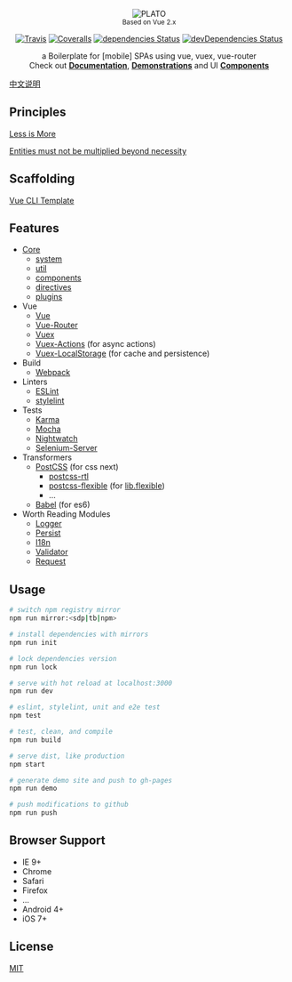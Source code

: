 <p align="center">
  <img src="https://cdn.rawgit.com/platojs/plato/master/src/assets/logo.svg" alt="PLATO"><br>
  <sub>Based on Vue 2.x</sub>
</p>
<p align="center">
  <a href="https://travis-ci.org/platojs/plato"><img src="https://img.shields.io/travis/platojs/plato.svg?style=flat-square" alt="Travis"></a>
  <a href="https://coveralls.io/github/platojs/plato"><img src="https://img.shields.io/coveralls/platojs/plato.svg?style=flat-square" alt="Coveralls"></a>
  <a href="https://david-dm.org/platojs/plato"><img src="https://img.shields.io/david/platojs/plato.svg?style=flat-square" alt="dependencies Status"></a>
  <a href="https://david-dm.org/platojs/plato?type=dev"><img src="https://img.shields.io/david/dev/platojs/plato.svg?style=flat-square" alt="devDependencies Status"></a>
</p>
<p align="center">
  a Boilerplate for [mobile] SPAs using vue, vuex, vue-router<br>
  Check out <a href="http://platojs.crossjs.com/"><b>Documentation</b></a>, <a href="http://plato.crossjs.com/#/demo"><b>Demonstrations</b></a> and UI <a href="https://github.com/platojs/components"><b>Components</b></a>
</p>

[中文说明](README-ZH.md)

## Principles

[Less is More](https://en.wikipedia.org/wiki/Minimalism)

[Entities must not be multiplied beyond necessity](https://en.wikipedia.org/wiki/Occam%27s_razor)

## Scaffolding

[Vue CLI Template](https://github.com/platojs/template)

## Features

- [Core](https://github.com/platojs/platojs)
  - [system](https://github.com/platojs/system)
  - [util](https://github.com/platojs/util)
  - [components](https://github.com/platojs/components)
  - [directives](https://github.com/platojs/directives)
  - [plugins](https://github.com/platojs/plugins)
- Vue
  - [Vue](https://github.com/vuejs/vue)
  - [Vue-Router](https://github.com/vuejs/vue-router)
  - [Vuex](https://github.com/vuejs/vuex)
  - [Vuex-Actions](https://github.com/weinot/vuex-actions) (for async actions)
  - [Vuex-LocalStorage](https://github.com/crossjs/vuex-localstorage) (for cache and persistence)
- Build
  - [Webpack](http://webpack.github.io/)
- Linters
  - [ESLint](http://eslint.org/)
  - [stylelint](http://stylelint.io/)
- Tests
  - [Karma](https://karma-runner.github.io/)
  - [Mocha](https://mochajs.org/)
  - [Nightwatch](http://nightwatchjs.org/)
  - [Selenium-Server](https://github.com/eugeneware/selenium-server)
- Transformers
  - [PostCSS](http://postcss.org/) (for css next)
    - [postcss-rtl](https://github.com/vkalinichev/postcss-rtl)
    - [postcss-flexible](https://github.com/crossjs/postcss-flexible) (for [lib.flexible](https://github.com/amfe/lib-flexible))
    - ...
  - [Babel](https://babeljs.io/) (for es6)
- Worth Reading Modules
  - [Logger](src/modules/logger)
  - [Persist](src/modules/persist)
  - [I18n](src/modules/i18n)
  - [Validator](src/modules/validator)
  - [Request](src/modules/request)

## Usage

```bash
# switch npm registry mirror
npm run mirror:<sdp|tb|npm>

# install dependencies with mirrors
npm run init

# lock dependencies version
npm run lock

# serve with hot reload at localhost:3000
npm run dev

# eslint, stylelint, unit and e2e test
npm test

# test, clean, and compile
npm run build

# serve dist, like production
npm start

# generate demo site and push to gh-pages
npm run demo

# push modifications to github
npm run push
```

## Browser Support

- IE 9+
- Chrome
- Safari
- Firefox
- ...
- Android 4+
- iOS 7+

## License

[MIT](http://opensource.org/licenses/MIT)

